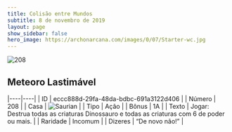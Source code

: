 ```yaml
---
title: Colisão entre Mundos
subtitle: 8 de novembro de 2019
layout: page
show_sidebar: false
hero_image: https://archonarcana.com/images/0/07/Starter-wc.jpg
---
```


![208](https://cdn.keyforgegame.com/media/card_front/pt/452_208_CXHWJM5VJW39_pt.png)

## Meteoro Lastimável

|----|----|
| ID | eccc888d-29fa-48da-bdbc-691a3122d406 |
| Número | 208 |
| Casa | ![Saurian](https://archonarcana.com/images/thumb/9/9e/Saurian_P.png/22px-Saurian_P.png "Sauro") |
| Tipo | Ação |
| Bônus | 1A |
| Texto | Jogar: Destrua todas as criaturas Dinossauro e todas as criaturas com  6 de poder ou mais. |
| Raridade | Incomum |
| Dizeres | “De novo não!” |
